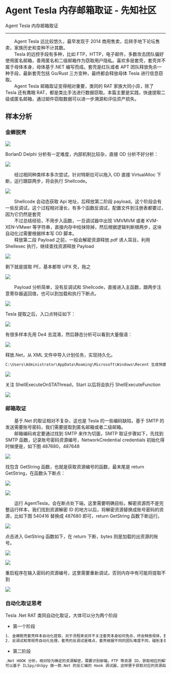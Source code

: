 

# Agent Tesla 内存邮箱取证 - 先知社区

Agent Tesla 内存邮箱取证

- - -

  Agent Tesla 远比较悠久，最早发现于 2014 商用售卖，后转手地下论坛售卖，家族历史和变种不计其数。  
  Tesla 的远控手段有多种，比如 FTP，HTTP，电子邮件，多数攻击团队偏好使用匿名邮箱，善用匿名和二级邮箱作为窃取用户隐私。喜欢多层套壳，套壳并不属于母体本身，母体基于.NET 编写而成。套壳是红队或者 APT 团队释放免杀一种手段，最新套壳包括 Go/Rust 三方变种，最终都会释放母体 Tesla 进行信息窃取。  
  Agent Tesla 邮箱取证变得相对重要，类同的 RAT 家族大同小异，除了 Tesla 还有鹰眼 RAT，都是类比手法进行数据窃取。本篇主要是实践，快速提取二级或匿名邮箱，通过邮件窃取数据可以进一步溯源和评估资产损失。

## 样本分析

### 金蝉脱壳

[![](assets/1708482411-17696232d87d02c73fe4d5993cb71417.png)](https://xzfile.aliyuncs.com/media/upload/picture/20240220101219-797855d6-cf95-1.png)

BorlanD Delphi 分析有一定难度，内部机制比较杂，直接 OD 分析不好分析：

[![](assets/1708482411-35e4adf5fbeedff020b93a7dd2e46af1.png)](https://xzfile.aliyuncs.com/media/upload/picture/20240220101222-7bc86948-cf95-1.png)

  经过相同种类样本多次尝试，针对特斯拉可以拖入 OD 直接 VirtualAlloc 下断，运行跟踪两步，将会执行 Shellcode。

[![](assets/1708482411-64d9dbaebe9b8a068de0ecc25c29e3e5.png)](https://xzfile.aliyuncs.com/media/upload/picture/20240220101226-7dab3448-cf95-1.png)

  Shellcode 会动态获取 Api 地址，后释放第二阶段 payload。这个阶段会有一些反调试，这个过程相对漫长，有多个函数反调试，配置文件到注册表都要过，因为它仍然是套壳  
  不过总结经验，不用步入函数，一旦调试器中出现 VMVMVM 或者 KVM-XEN-VMwer 等字符串，直接内存中给抹除掉，然后根据逻辑判断根两步，这块自动化过需要根据样本写 OD 脚本。  
  释放第二段 Payload 之前，一般会解密资源释放.pdf 诱人耳目，利用 Shellexec 执行，继续查找资源释放 Payload

[![](assets/1708482411-d964280b8079010235134314fd804faf.png)](https://xzfile.aliyuncs.com/media/upload/picture/20240220101230-80995e6e-cf95-1.png)

剩下就是提取 PE，基本都带 UPX 壳，拖之

[![](assets/1708482411-6cee80f8543221510dd951931d8700ab.png)](https://xzfile.aliyuncs.com/media/upload/picture/20240220101234-82c77ad6-cf95-1.png)

  Payload 分析简单，没有反调试和 Shellcode，直接进入主函数，跟两步注意寄存器返回值，也可以到加载和执行下断点。

[![](assets/1708482411-4ca8e444d2e5eae621a37485b67ea27c.png)](https://xzfile.aliyuncs.com/media/upload/picture/20240220101238-8543c044-cf95-1.png)

Tesla 提取之后，入口点特征如下：

[![](assets/1708482411-61539e33bc019de97c07cf2cc702ec2d.png)](https://xzfile.aliyuncs.com/media/upload/picture/20240220101241-87192b16-cf95-1.png)

有很多样本先用 De4 去混淆，然后静态分析可以看到大量俄语：

[![](assets/1708482411-1d82ccc39df8df57c391aa2c03a1d53a.png)](https://xzfile.aliyuncs.com/media/upload/picture/20240220101246-89a233dc-cf95-1.png)

释放.Net，从 XML 文件中导入计划任务，实现持久化。

```bash
C:\Users\Administrator\AppData\Roaming\Microsoft\Windows\Recent 生成快捷方式
```

[![](assets/1708482411-7bcafb4a117d33ba0f6aeff9ad0074b1.png)](https://xzfile.aliyuncs.com/media/upload/picture/20240220101250-8c271f82-cf95-1.png)

关注 ShellExecuteOnSTAThread，Start 以后将会执行 ShellExecuteFunction

[![](assets/1708482411-0c4570434419650aec0c3b34e4818abf.png)](https://xzfile.aliyuncs.com/media/upload/picture/20240220101253-8df366fe-cf95-1.png)

### 邮箱取证

  基于.Net 的取证相对不复杂，这也是 Tesla 的一些编码缺陷，基于 SMTP 的发送需要账号密码，我们需要提取到匿名邮箱或者二级邮箱。  
  邮箱编码肯定要通过找到 SMTP 来作为切面，SMTP 取证步骤如下，先找到 SMTP 函数，记录账号密码资源编号，NetworkCredential credentials 初始化得时候便是，如下图 487680，487648

[![](assets/1708482411-4d1079994a0b0853488b303928c3097c.png)](https://xzfile.aliyuncs.com/media/upload/picture/20240220101258-91469538-cf95-1.png)

找包含 GetString 函数，也就是获取资源编号的函数，最末尾是 return GetString，在函数头下断点：

[![](assets/1708482411-0b4664d4f47c0f96829b25b7799f497b.png)](https://xzfile.aliyuncs.com/media/upload/picture/20240220101303-93eb0382-cf95-1.png)

[![](assets/1708482411-3982b41acfc67601faa84c6bb036513a.png)](https://xzfile.aliyuncs.com/media/upload/picture/20240220101306-95da99fa-cf95-1.png)

  运行 AgentTesla，会在断点处下端，这里需要明确目标，解密资源而不是完整运行样本，我们找到资源解密 ID 的地方以后，将解密资源替换成账号密码的资源，比如下图 540416 替换成 487680 即可，return GetString 函数下断运行。

[![](assets/1708482411-a54e5bdb8c5bba21c970cf3836e2fe92.png)](https://xzfile.aliyuncs.com/media/upload/picture/20240220101311-989c6bdc-cf95-1.png)

点击进入 GetString 函数如下，在 return 下断，bytes 则是加载的出资源的账号。

[![](assets/1708482411-6615073cd41193e55becf36255afa173.png)](https://xzfile.aliyuncs.com/media/upload/picture/20240220101314-9a9b74dc-cf95-1.png)

[![](assets/1708482411-58fc77a2061fe493b132b600b3421c43.png)](https://xzfile.aliyuncs.com/media/upload/picture/20240220101317-9c674f3e-cf95-1.png)

重启程序在输入密码的资源编号，这里需要重新调试，否则内存中有可能将提取不到

[![](assets/1708482411-6086a1bf83134eb091d69094a5493595.png)](https://xzfile.aliyuncs.com/media/upload/picture/20240220101321-9edc558e-cf95-1.png)

### 自动化取证思考

Tesla .Net RAT 类同自动化取证，大体可以分为两个阶段

-   第一个阶段

```bash
1. 金蝉脱壳套壳样本自动化提取，对于流程来说并不关注套壳本身如何免杀，终会释放母体，我们还是要依赖于轻量级沙箱去提取到内存加载的.Net PE，这个阶段通过关键 API HOOK 和内存扫 PE 应该可以准确 DUMP 母体。
2. 反调试和常规壳自动化处理，套壳的反调试是难点，套壳根据不同的团队难度不同，碰到复杂的套壳 Rust 编写且有虚拟机检测，但是加壳基本都是常规壳，不存在强壳，相对容易处理。
```

-   第二阶段

```bash
.Net HOOK 分析，相对较为确定的资源解密，需要识别邮箱，FTP 等资源 ID，获取相应的解密函数统一解密。
可以基于 ILSpy/dnSpy 做一款.Net 的反汇编的 Hook 调试器，这样便于获取对应的资源函数和流程可控。
```
